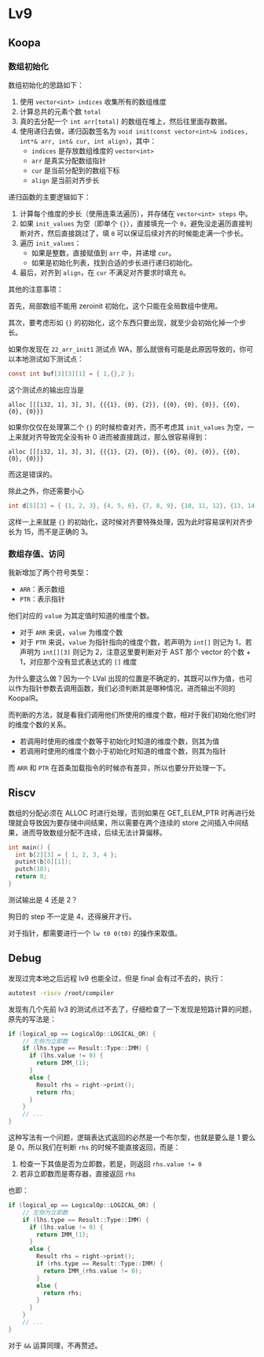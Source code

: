 # Lv9

## Koopa

### 数组初始化

数组初始化的思路如下：

1. 使用 `vector<int> indices` 收集所有的数组维度
2. 计算总共的元素个数 `total`
3. 真的去分配一个 `int arr[total]` 的数组在堆上，然后往里面存数据。
4. 使用递归去做，递归函数签名为 `void init(const vector<int>& indices, int*& arr, int& cur, int align)`，其中：
   - `indices` 是存放数组维度的 `vector<int>`
   - `arr` 是真实分配数组指针
   - `cur` 是当前分配到的数组下标
   - `align` 是当前对齐步长

递归函数的主要逻辑如下：

1. 计算每个维度的步长（使用连乘法遍历），并存储在 `vector<int> steps` 中。
2. 如果 `init_values` 为空（即单个 `{}`），直接填充一个 `0`，避免没走遍历直接判断对齐，然后直接跳过了，填 `0` 可以保证后续对齐的时候能走满一个步长。
3. 遍历 `init_values`：
   - 如果是整数，直接赋值到 `arr` 中，并递增 `cur`。
   - 如果是初始化列表，找到合适的步长进行递归初始化。
4. 最后，对齐到 `align`，在 `cur` 不满足对齐要求时填充 `0`。

其他的注意事项：

首先，局部数组不能用 zeroinit 初始化，这个只能在全局数组中使用。

其次，要考虑形如 `{}` 的初始化，这个东西只要出现，就至少会初始化掉一个步长。

如果你发现在 `22_arr_init1` 测试点 WA，那么就很有可能是此原因导致的，你可以本地测试如下测试点：

```c
const int buf[3][3][1] = { 1,{},2 };
```

这个测试点的输出应当是

```
alloc [[[i32, 1], 3], 3], {{{1}, {0}, {2}}, {{0}, {0}, {0}}, {{0}, {0}, {0}}}
```

如果你仅仅在处理第二个 `{}` 的时候检查对齐，而不考虑其 `init_values` 为空，一上来就对齐导致完全没有补 0 进而被直接跳过，那么很容易得到：

```
alloc [[[i32, 1], 3], 3], {{{1}, {2}, {0}}, {{0}, {0}, {0}}, {{0}, {0}, {0}}}
```

而这是错误的。

除此之外，你还需要小心

```c
int d[5][3] = { {1, 2, 3}, {4, 5, 6}, {7, 8, 9}, {10, 11, 12}, {13, 14, 15} };
```

这样一上来就是 `{}` 的初始化，这时候对齐要特殊处理，因为此时容易误判对齐步长为 15，而不是正确的 3。

### 数组存值、访问

我新增加了两个符号类型：

- `ARR`：表示数组
- `PTR`：表示指针

他们对应的 `value` 为其定值时知道的维度个数。

- 对于 `ARR` 来说，`value` 为维度个数
- 对于 `PTR` 来说，`value` 为指针指向的维度个数，若声明为 `int[]` 则记为 1，若声明为 `int[][3]` 则记为 2，注意这里要判断对于 AST 那个 vector 的个数 + 1，对应那个没有显式表达式的 `[]` 维度

为什么要这么做？因为一个 LVal 出现的位置是不确定的，其既可以作为值，也可以作为指针参数去调用函数，我们必须判断其是哪种情况，进而输出不同的 KoopaIR。

而判断的方法，就是看我们调用他们所使用的维度个数，相对于我们初始化他们时的维度个数的关系。

- 若调用时使用的维度个数等于初始化时知道的维度个数，则其为值
- 若调用时使用的维度个数小于初始化时知道的维度个数，则其为指针

而 `ARR` 和 `PTR` 在首条加载指令的时候亦有差异，所以也要分开处理一下。

## Riscv

数组的分配必须在 ALLOC 时进行处理，否则如果在 GET_ELEM_PTR 时再进行处理就会导致因为要存储中间结果，所以需要在两个连续的 store 之间插入中间结果，进而导致数组分配不连续，后续无法计算偏移。

```c
int main() {
  int b[2][3] = { 1, 2, 3, 4 };
  putint(b[0][1]);
  putch(10);
  return 0;
}
```

测试输出是 4 还是 2？

狗日的 step 不一定是 4，还得展开才行。

对于指针，都需要进行一个 `lw t0 0(t0)` 的操作来取值。

## Debug

发现过完本地之后远程 lv9 也能全过，但是 final 会有过不去的，执行：

```bash
autotest -riscv /root/compiler
```

发现有几个先前 lv3 的测试点过不去了，仔细检查了一下发现是短路计算的问题，原先的写法是：

```cpp
if (logical_op == LogicalOp::LOGICAL_OR) {
    // 左侧为立即数
    if (lhs.type == Result::Type::IMM) {
      if (lhs.value != 0) {
        return IMM_(1);
      }
      else {
        Result rhs = right->print();
        return rhs;
      }
    }
    // ...
}
```

这种写法有一个问题，逻辑表达式返回的必然是一个布尔型，也就是要么是 1 要么是 0，所以我们在判断 `rhs` 的时候不能直接返回，而是：

1. 检查一下其值是否为立即数，若是，则返回 `rhs.value != 0`
2. 若非立即数而是寄存器，直接返回 `rhs`

也即：

```cpp
if (logical_op == LogicalOp::LOGICAL_OR) {
    // 左侧为立即数
    if (lhs.type == Result::Type::IMM) {
      if (lhs.value != 0) {
        return IMM_(1);
      }
      else {
        Result rhs = right->print();
        if (rhs.type == Result::Type::IMM) {
          return IMM_(rhs.value != 0);
        }
        else {
          return rhs;
        }
      }
    }
    // ...
}
```

对于 `&&` 运算同理，不再赘述。
